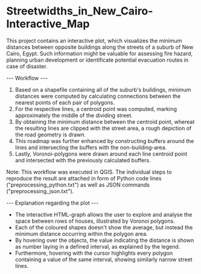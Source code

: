 # Streetwidths_in_New_Cairo-Interactive_Map

This project contains an interactive plot, which visualizes the minimum distances between opposite buildings along the streets of a suburb of New Cairo, Egypt.
Such information might be valuable for assessing fire hazard, planning urban development or identificate potential evacuation routes in case of disaster.
 
 --- Workflow ---
 
 1. Based on a shapefile containing all of the suburb's buildings, minimum distances were computed by calculating connections between the nearest points of each pair of polygons.
 2. For the respective lines, a centroid point was computed, marking approximately the middle of the dividing street.
 3. By obtaining the minimum distance between the centroid point, whereat the resulting lines are clipped with the street area, a rough depiction of the road geometry is drawn.
 4. This roadmap was further enhanced by constructing buffers around the lines and intersecting the buffers with the non-building-area. 
 5. Lastly, Voronoi-polygons were drawn around each line centroid point and intersected with the previously calculated buffers.
 
 Note: This workflow was executed in QGIS. The individual steps to reproduce the result are attached in form of Python code lines ("preprocessing_python.txt") as well as JSON commands ("preprocessing_json.txt").
 
 
 --- Explanation regarding the plot ---
 
 - The interactive HTML-graph allows the user to explore and analyse the space between rows of houses, illustrated by Voronoi polygons.
 - Each of the coloured shapes doesn't show the average, but instead the minimum distance occurring within the polygon area.
 - By hovering over the objects, the value indicating the distance is shown as number laying in a defined interval, as explained by the legend. 
 - Furthermore, hovering with the cursor highlights every polygon containing a value of the same interval, showing similarly narrow street lines. 
